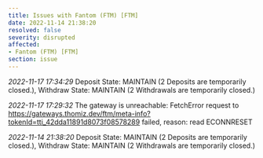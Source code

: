 ```yaml
---
title: Issues with Fantom (FTM) [FTM]
date: 2022-11-14 21:38:20
resolved: false
severity: disrupted
affected:
- Fantom (FTM) [FTM]
section: issue
---
```


*2022-11-17 17:34:29* Deposit State: MAINTAIN (2 Deposits are temporarily closed.), Withdraw State: MAINTAIN (2 Withdrawals are temporarily closed.)

*2022-11-17 17:29:32* The gateway is unreachable: FetchError request to https://gateways.thomiz.dev/ftm/meta-info?tokenId=tti_42dda11891d8073f08578289 failed, reason: read ECONNRESET

*2022-11-14 21:38:20* Deposit State: MAINTAIN (2 Deposits are temporarily closed.), Withdraw State: MAINTAIN (2 Withdrawals are temporarily closed.)